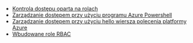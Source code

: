 * [Kontrola dostępu oparta na rolach](../articles/active-directory/role-based-access-control-configure.md)
* [Zarządzanie dostępem przy użyciu programu Azure Powershell](../articles/active-directory/role-based-access-control-manage-access-powershell.md)
* [Zarządzanie dostępem przy użyciu hello wiersza polecenia platformy Azure](../articles/active-directory/role-based-access-control-manage-access-azure-cli.md)
* [Wbudowane role RBAC](../articles/active-directory/role-based-access-built-in-roles.md)

